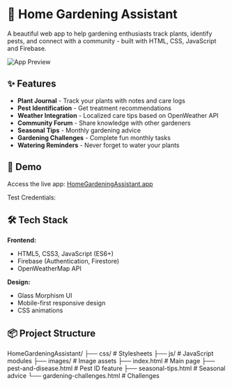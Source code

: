 # 🌱 Home Gardening Assistant

A beautiful web app to help gardening enthusiasts track plants, identify pests, and connect with a community - built with HTML, CSS, JavaScript and Firebase.

![App Preview](/screenshots/app-preview.jpg)

## ✨ Features

- **Plant Journal** - Track your plants with notes and care logs
- **Pest Identification** - Get treatment recommendations
- **Weather Integration** - Localized care tips based on OpenWeather API
- **Community Forum** - Share knowledge with other gardeners
- **Seasonal Tips** - Monthly gardening advice
- **Gardening Challenges** - Complete fun monthly tasks
- **Watering Reminders** - Never forget to water your plants

## 🚀 Demo

Access the live app: [HomeGardeningAssistant.app](https://your-app-url.netlify.app)

Test Credentials:


## 🛠️ Tech Stack

**Frontend:**
- HTML5, CSS3, JavaScript (ES6+)
- Firebase (Authentication, Firestore)
- OpenWeatherMap API

**Design:**
- Glass Morphism UI
- Mobile-first responsive design
- CSS animations

## 📦 Project Structure
HomeGardeningAssistant/
├── css/ # Stylesheets
├── js/ # JavaScript modules
├── images/ # Image assets
├── index.html # Main page
├── pest-and-disease.html # Pest ID feature
├── seasonal-tips.html # Seasonal advice
└── gardening-challenges.html # Challenges
